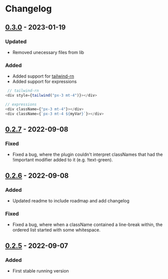 # Changelog
## [0.3.0](https://github.com/aacn/eslint-plugin-tailwind-classname-order/releases/tag/v0.3.0) - 2023-01-19
### Updated
- Removed unecessary files from lib
### Added
- Added support for [tailwind-rn](https://www.npmjs.com/package/tailwind-rn)
- Added support for expressions
```js
 // tailwind-rn
<div style={tailwind("px-3 mt-4")}></div>

// expressions
<div className={"px-3 mt-4"}></div>
<div className={`px-3 mt-4 ${myVar}`}></div>
```

## [0.2.7](https://github.com/aacn/eslint-plugin-tailwind-classname-order/releases/tag/v0.2.7) - 2022-09-08
### Fixed
- Fixed a bug, where the plugin couldn't interpret classNames that had the !important modifier added to it (e.g. !text-green).

## [0.2.6](https://github.com/aacn/eslint-plugin-tailwind-classname-order/releases/tag/v0.2.6) - 2022-09-08
### Added
- Updated readme to include roadmap and add changelog

### Fixed
- Fixed a bug, where when a className contained a line-break within, the ordered list started with some whitespace.

## [0.2.5](https://github.com/aacn/eslint-plugin-tailwind-classname-order/releases/tag/v0.2.5) - 2022-09-07
### Added
- First stable running version
